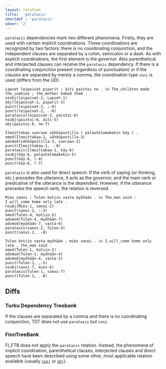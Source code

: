 ```yaml
---
layout: relation
title:  'parataxis'
shortdef : 'parataxis'
udver: '2'
---
```


`parataxis` dependencies mark two different phenomena. Firstly, they are used with certain implicit coordinations. These coordinations are recognized by two factors: there is no coordinating conjunction, and the independent clauses are separated by a colon, semicolon or a dash. As with explicit coordinations, the first element is the governor. Also parenthetical and interjected clauses can receive the `parataxis` dependency. If there is a coordinating conjunction present (regardless of punctuation) or if the clauses are separated by merely a comma, the coordination type `conj` is used (differs from the UD).

<!-- fname:parataxis_coord.pdf -->
~~~ sdparse
Lapset leipoivat piparit ; äiti paistoi ne . \n The_children made the_cookies ; the_mother baked them .
nsubj(leipoivat-2, Lapset-1)
obj(leipoivat-2, piparit-3)
punct(leipoivat-2, ;-4)
punct(leipoivat-2, .-8)
parataxis(leipoivat-2, paistoi-6)
nsubj(paistoi-6, äiti-5)
obj(paistoi-6, ne-7)
~~~

~~~ sdparse
Ilmoittakaa suoraan sähköpostilla ( palautelomakekin käy ) .
nmod(Ilmoittakaa-1, sähköpostilla-3)
advmod(sähköpostilla-3, suoraan-2)
punct(Ilmoittakaa-1, .-8)
parataxis(Ilmoittakaa-1, käy-6)
nsubj(käy-6, palautelomakekin-5)
punct(käy-6, (-4)
punct(käy-6, )-7)
~~~

`parataxis` is also used for direct speech. If the verb of saying (or thinking, etc.) precedes the utterance, it acts as the governor, and the main verb or predicative of the utterance is the dependent. However, if the utterance precedes the speech verb, the relation is reversed.

~~~ sdparse
Mies sanoi : Tulen kotiin vasta myöhään . \n The_man said : I_will_come home only late .
nsubj(Mies-1, sanoi-2)
punct(sanoi-2, :-3)
nmod(Tulen-4, kotiin-5)
advmod(Tulen-4, myöhään-7)
advmod(myöhään-7, vasta-6)
parataxis(sanoi-2, Tulen-4)
punct(sanoi-2, .-8)
~~~

<!-- fname:parataxis_speech.pdf -->
~~~ sdparse
Tulen kotiin vasta myöhään , mies sanoi . \n I_will_come home only late , the_man said .
nmod(Tulen-1, kotiin-2)
advmod(Tulen-1, myöhään-4)
advmod(myöhään-4, vasta-3)
punct(Tulen-1, ,-5)
nsubj(sanoi-7, mies-6)
parataxis(Tulen-1, sanoi-7)
punct(Tulen-1, .-8)
~~~

## Diffs

### Turku Dependency Treebank

If the clauses are separated by a comma and there is no coordinating conjunction, TDT does not use `parataxis` but `conj`.

### FinnTreeBank

FI_FTB does not apply the `parataxis` relation.
Instead, the phenomena of implicit coordination,
parenthetical clauses, interjected clauses and direct speech
have been described using some other, most applicable
relation available (usually [`conj`]() or [`obj`]()).
<!-- Interlanguage links updated Pá kvě 14 11:09:19 CEST 2021 -->
